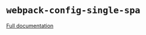 # `webpack-config-single-spa`

[Full documentation](https://single-spa.js.org/docs/create-single-spa#webpack-config-single-spa)